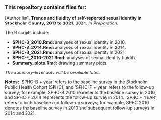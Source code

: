 ### This repository contains files for:

[Author list]. **Trends and fluidity of self-reported sexual identity in Stockholm County, 2010 to 2021.** 2024. _In Preparation._

The R scripts include:
* **SPHC-B_2010.Rmd:** analyses of sexual identity in 2010.
* **SPHC-B_2014.Rmd:** analyses of sexual identity in 2014.
* **SPHC-B_2021.Rmd:** analyses of sexual identity in 2021.
* **SPHC-F_2010-2021.Rmd:** analyses of sexual identity fluidity.
* **Summary_plots.Rmd:** drawing summary plots.

_The summary-level data will be available later._

**Notes:** 'SPHC-B + year' refers to the baseline survey in the Stockholm Public Health Cohort (SPHC), and 'SPHC-F + year' refers to the follow-up survey; for example, SPHC-B 2010 represents the baseline survey in 2010, and SPHC-F 2014 represents the follow-up survey in 2014. 'SPHC + YEAR' refers to both baseline and follow-up surveys; for example, SPHC 2010 denotes the baseline survey in 2010 and subsequent follow-up surveys in 2014 and 2021.


